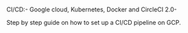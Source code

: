 ###
CI/CD:- Google cloud, Kubernetes, Docker and CircleCI 2.0-

Step by step guide on how to set up a CI/CD pipeline on GCP.

